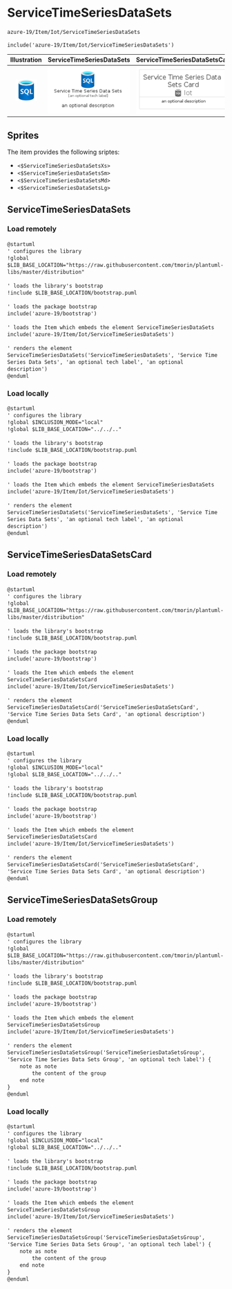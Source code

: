 # ServiceTimeSeriesDataSets


```text
azure-19/Item/Iot/ServiceTimeSeriesDataSets
```

```text
include('azure-19/Item/Iot/ServiceTimeSeriesDataSets')
```



| Illustration | ServiceTimeSeriesDataSets | ServiceTimeSeriesDataSetsCard | ServiceTimeSeriesDataSetsGroup |
| :---: | :---: | :---: | :---: |
| ![illustration for Illustration](../../../azure-19/Item/Iot/ServiceTimeSeriesDataSets.png) | ![illustration for ServiceTimeSeriesDataSets](../../../azure-19/Item/Iot/ServiceTimeSeriesDataSets.Local.png) | ![illustration for ServiceTimeSeriesDataSetsCard](../../../azure-19/Item/Iot/ServiceTimeSeriesDataSetsCard.Local.png) | ![illustration for ServiceTimeSeriesDataSetsGroup](../../../azure-19/Item/Iot/ServiceTimeSeriesDataSetsGroup.Local.png) |



## Sprites
The item provides the following sriptes:

- `<$ServiceTimeSeriesDataSetsXs>`
- `<$ServiceTimeSeriesDataSetsSm>`
- `<$ServiceTimeSeriesDataSetsMd>`
- `<$ServiceTimeSeriesDataSetsLg>`





## ServiceTimeSeriesDataSets

### Load remotely
```plantuml
@startuml
' configures the library
!global $LIB_BASE_LOCATION="https://raw.githubusercontent.com/tmorin/plantuml-libs/master/distribution"

' loads the library's bootstrap
!include $LIB_BASE_LOCATION/bootstrap.puml

' loads the package bootstrap
include('azure-19/bootstrap')

' loads the Item which embeds the element ServiceTimeSeriesDataSets
include('azure-19/Item/Iot/ServiceTimeSeriesDataSets')

' renders the element
ServiceTimeSeriesDataSets('ServiceTimeSeriesDataSets', 'Service Time Series Data Sets', 'an optional tech label', 'an optional description')
@enduml
```

### Load locally
```plantuml
@startuml
' configures the library
!global $INCLUSION_MODE="local"
!global $LIB_BASE_LOCATION="../../.."

' loads the library's bootstrap
!include $LIB_BASE_LOCATION/bootstrap.puml

' loads the package bootstrap
include('azure-19/bootstrap')

' loads the Item which embeds the element ServiceTimeSeriesDataSets
include('azure-19/Item/Iot/ServiceTimeSeriesDataSets')

' renders the element
ServiceTimeSeriesDataSets('ServiceTimeSeriesDataSets', 'Service Time Series Data Sets', 'an optional tech label', 'an optional description')
@enduml
```

## ServiceTimeSeriesDataSetsCard

### Load remotely
```plantuml
@startuml
' configures the library
!global $LIB_BASE_LOCATION="https://raw.githubusercontent.com/tmorin/plantuml-libs/master/distribution"

' loads the library's bootstrap
!include $LIB_BASE_LOCATION/bootstrap.puml

' loads the package bootstrap
include('azure-19/bootstrap')

' loads the Item which embeds the element ServiceTimeSeriesDataSetsCard
include('azure-19/Item/Iot/ServiceTimeSeriesDataSets')

' renders the element
ServiceTimeSeriesDataSetsCard('ServiceTimeSeriesDataSetsCard', 'Service Time Series Data Sets Card', 'an optional description')
@enduml
```

### Load locally
```plantuml
@startuml
' configures the library
!global $INCLUSION_MODE="local"
!global $LIB_BASE_LOCATION="../../.."

' loads the library's bootstrap
!include $LIB_BASE_LOCATION/bootstrap.puml

' loads the package bootstrap
include('azure-19/bootstrap')

' loads the Item which embeds the element ServiceTimeSeriesDataSetsCard
include('azure-19/Item/Iot/ServiceTimeSeriesDataSets')

' renders the element
ServiceTimeSeriesDataSetsCard('ServiceTimeSeriesDataSetsCard', 'Service Time Series Data Sets Card', 'an optional description')
@enduml
```

## ServiceTimeSeriesDataSetsGroup

### Load remotely
```plantuml
@startuml
' configures the library
!global $LIB_BASE_LOCATION="https://raw.githubusercontent.com/tmorin/plantuml-libs/master/distribution"

' loads the library's bootstrap
!include $LIB_BASE_LOCATION/bootstrap.puml

' loads the package bootstrap
include('azure-19/bootstrap')

' loads the Item which embeds the element ServiceTimeSeriesDataSetsGroup
include('azure-19/Item/Iot/ServiceTimeSeriesDataSets')

' renders the element
ServiceTimeSeriesDataSetsGroup('ServiceTimeSeriesDataSetsGroup', 'Service Time Series Data Sets Group', 'an optional tech label') {
    note as note
        the content of the group
    end note
}
@enduml
```

### Load locally
```plantuml
@startuml
' configures the library
!global $INCLUSION_MODE="local"
!global $LIB_BASE_LOCATION="../../.."

' loads the library's bootstrap
!include $LIB_BASE_LOCATION/bootstrap.puml

' loads the package bootstrap
include('azure-19/bootstrap')

' loads the Item which embeds the element ServiceTimeSeriesDataSetsGroup
include('azure-19/Item/Iot/ServiceTimeSeriesDataSets')

' renders the element
ServiceTimeSeriesDataSetsGroup('ServiceTimeSeriesDataSetsGroup', 'Service Time Series Data Sets Group', 'an optional tech label') {
    note as note
        the content of the group
    end note
}
@enduml
```

